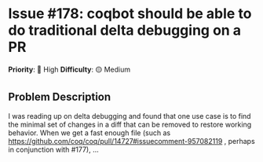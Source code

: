 # Issue #178: coqbot should be able to do traditional delta debugging on a PR

**Priority**: 🚨 High
**Difficulty**: 🟡 Medium

## Problem Description

I was reading up on delta debugging and found that one use case is to find the minimal set of changes in a diff that can be removed to restore working behavior.  When we get a fast enough file (such as https://github.com/coq/coq/pull/14727#issuecomment-957082119 , perhaps in conjunction with #177), ...
